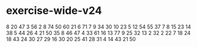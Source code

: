 # exercise-wide-v24
8
20
47
3
56
2
8
74
50
60
21
6
71
7
9
34
30
10
23
5
12
54
55
37
7
8
15
23
14
38
5
44
26
4
21
50
35
8
46
47
4
33
61
16
13
77
9
25
32
13
2
32
2
22
7
18
24
18
43
24
30
27
29
16
30
20
25
41
28
31
4
14
43
21
50
